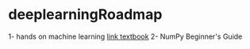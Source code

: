 # deeplearningRoadmap
1- hands on machine learning [link textbook](https://github.com/ageron/handson-ml3)
2- NumPy Beginner's Guide
